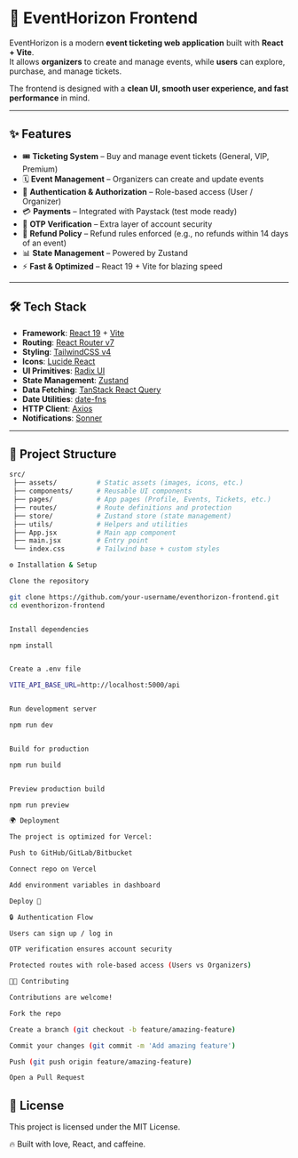 # 🚀 EventHorizon Frontend

EventHorizon is a modern **event ticketing web application** built with **React + Vite**.  
It allows **organizers** to create and manage events, while **users** can explore, purchase, and manage tickets.  

The frontend is designed with a **clean UI, smooth user experience, and fast performance** in mind.  

---

## ✨ Features

- 🎟 **Ticketing System** – Buy and manage event tickets (General, VIP, Premium)  
- 🗓 **Event Management** – Organizers can create and update events  
- 🔐 **Authentication & Authorization** – Role-based access (User / Organizer)  
- 💳 **Payments** – Integrated with Paystack (test mode ready)  
- 📩 **OTP Verification** – Extra layer of account security  
- 💸 **Refund Policy** – Refund rules enforced (e.g., no refunds within 14 days of an event)  
- 📊 **State Management** – Powered by Zustand  
- ⚡ **Fast & Optimized** – React 19 + Vite for blazing speed  

---

## 🛠 Tech Stack

- **Framework**: [React 19](https://react.dev/) + [Vite](https://vitejs.dev/)  
- **Routing**: [React Router v7](https://reactrouter.com/)  
- **Styling**: [TailwindCSS v4](https://tailwindcss.com/)  
- **Icons**: [Lucide React](https://lucide.dev/)  
- **UI Primitives**: [Radix UI](https://www.radix-ui.com/)  
- **State Management**: [Zustand](https://zustand-demo.pmnd.rs/)  
- **Data Fetching**: [TanStack React Query](https://tanstack.com/query)  
- **Date Utilities**: [date-fns](https://date-fns.org/)  
- **HTTP Client**: [Axios](https://axios-http.com/)  
- **Notifications**: [Sonner](https://sonner.emilkowal.ski/)  

---

## 📂 Project Structure

```bash
src/
 ├── assets/          # Static assets (images, icons, etc.)
 ├── components/      # Reusable UI components
 ├── pages/           # App pages (Profile, Events, Tickets, etc.)
 ├── routes/          # Route definitions and protection
 ├── store/           # Zustand store (state management)
 ├── utils/           # Helpers and utilities
 ├── App.jsx          # Main app component
 ├── main.jsx         # Entry point
 └── index.css        # Tailwind base + custom styles

⚙️ Installation & Setup

Clone the repository

git clone https://github.com/your-username/eventhorizon-frontend.git
cd eventhorizon-frontend


Install dependencies

npm install


Create a .env file

VITE_API_BASE_URL=http://localhost:5000/api


Run development server

npm run dev


Build for production

npm run build


Preview production build

npm run preview

🌍 Deployment

The project is optimized for Vercel:

Push to GitHub/GitLab/Bitbucket

Connect repo on Vercel

Add environment variables in dashboard

Deploy 🚀

🔒 Authentication Flow

Users can sign up / log in

OTP verification ensures account security

Protected routes with role-based access (Users vs Organizers)

👨‍💻 Contributing

Contributions are welcome!

Fork the repo

Create a branch (git checkout -b feature/amazing-feature)

Commit your changes (git commit -m 'Add amazing feature')

Push (git push origin feature/amazing-feature)

Open a Pull Request

```

## 📜 License

This project is licensed under the MIT License.

🔥 Built with love, React, and caffeine.